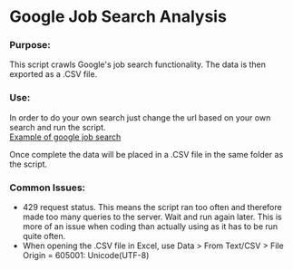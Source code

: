 # Google Job Search Analysis

### Purpose:
This script crawls Google's job search functionality. The data is then exported as a .CSV file.  

### Use:
In order to do your own search just change the url based on your own search and run the script.  
[Example of google job search](https://www.google.com/search?q=data+scientist+USA&oq=data+sc&aqs=chrome.0.69i59l2j0i433i457j69i59j69i57j69i61l2j69i60.1954j1j1&sourceid=chrome&ie=UTF-8&ibp=htl;jobs&sa=X&ved=2ahUKEwioy4DD3I_uAhVWhlwKHXWZDPAQutcGKAB6BAgFEAQ&sxsrf=ALeKk01QJ1N0hCq5E4yNdSVpAocamk9jcA:1610225255727#htivrt=jobs&htidocid=eaEAKiT_pHnjJGlAAAAAAA%3D%3D&fpstate=tldetail*)

Once complete the data will be placed in a .CSV file in the same folder as the script.

### Common Issues:
* 429 request status. This means the script ran too often and therefore made too many queries to the server. Wait and run again later. This is more of an issue when coding than actually using as it has to be run quite often.  
* When opening the .CSV file in Excel, use Data > From Text/CSV > File Origin = 605001: Unicode(UTF-8)



